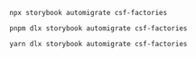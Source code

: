```shell renderer="common" language="js" packageManager="npm"
npx storybook automigrate csf-factories
```

```shell renderer="common" language="js" packageManager="pnpm"
pnpm dlx storybook automigrate csf-factories
```

```shell renderer="common" language="js" packageManager="yarn"
yarn dlx storybook automigrate csf-factories
```
